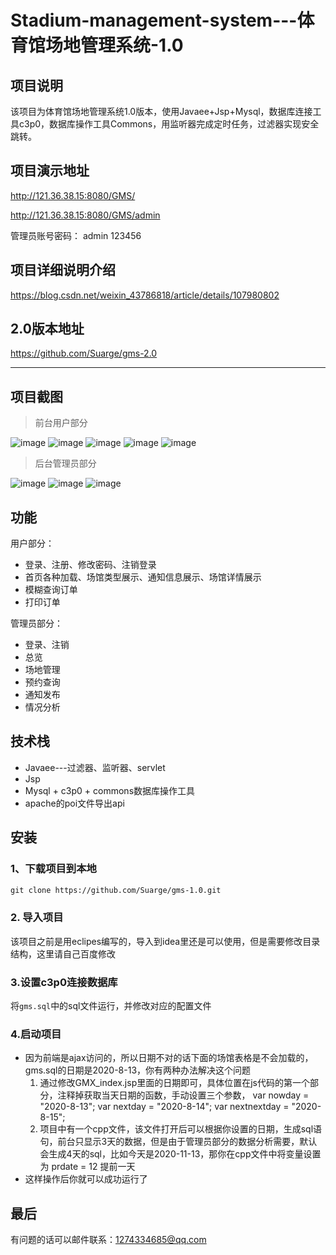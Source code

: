 # Stadium-management-system---体育馆场地管理系统-1.0

## 项目说明

该项目为体育馆场地管理系统1.0版本，使用Javaee+Jsp+Mysql，数据库连接工具c3p0，数据库操作工具Commons，用监听器完成定时任务，过滤器实现安全跳转。 

## 项目演示地址
http://121.36.38.15:8080/GMS/

http://121.36.38.15:8080/GMS/admin

管理员账号密码：
admin
123456

## 项目详细说明介绍
https://blog.csdn.net/weixin_43786818/article/details/107980802

## 2.0版本地址
https://github.com/Suarge/gms-2.0

---

## 项目截图
>前台用户部分

![image](https://github.com/Suarge/gms-1.0/blob/master/readme_photo/1.png)
![image](https://github.com/Suarge/gms-1.0/blob/master/readme_photo/1.png)
![image](https://github.com/Suarge/gms-1.0/blob/master/readme_photo/3.png)
![image](https://github.com/Suarge/gms-1.0/blob/master/readme_photo/4.png)
![image](https://github.com/Suarge/gms-1.0/blob/master/readme_photo/5.png)

>后台管理员部分

![image](https://github.com/Suarge/gms-1.0/blob/master/readme_photo/6.png)
![image](https://github.com/Suarge/gms-1.0/blob/master/readme_photo/7.png)
![image](https://github.com/Suarge/gms-1.0/blob/master/readme_photo/8.png)

## 功能
用户部分：
* 登录、注册、修改密码、注销登录
* 首页各种加载、场馆类型展示、通知信息展示、场馆详情展示
* 模糊查询订单
* 打印订单

管理员部分：
* 登录、注销
* 总览
* 场地管理
* 预约查询
* 通知发布
* 情况分析

## 技术栈
* Javaee---过滤器、监听器、servlet
* Jsp
* Mysql + c3p0 + commons数据库操作工具
* apache的poi文件导出api


## 安装
### 1、下载项目到本地
```xml
git clone https://github.com/Suarge/gms-1.0.git
```
### 2. 导入项目
该项目之前是用eclipes编写的，导入到idea里还是可以使用，但是需要修改目录结构，这里请自己百度修改

### 3.设置c3p0连接数据库
将`gms.sql`中的sql文件运行，并修改对应的配置文件

### 4.启动项目
* 因为前端是ajax访问的，所以日期不对的话下面的场馆表格是不会加载的，gms.sql的日期是2020-8-13，你有两种办法解决这个问题
  1. 通过修改GMX_index.jsp里面的日期即可，具体位置在js代码的第一个部分，注释掉获取当天日期的函数，手动设置三个参数，
    var nowday = "2020-8-13";
	  var nextday = "2020-8-14";
	  var nextnextday = "2020-8-15";
  2. 项目中有一个cpp文件，该文件打开后可以根据你设置的日期，生成sql语句，前台只显示3天的数据，但是由于管理员部分的数据分析需要，默认会生成4天的sql，比如今天是2020-11-13，那你在cpp文件中将变量设置为 prdate = 12 提前一天
* 这样操作后你就可以成功运行了

## 最后
有问题的话可以邮件联系：1274334685@qq.com
